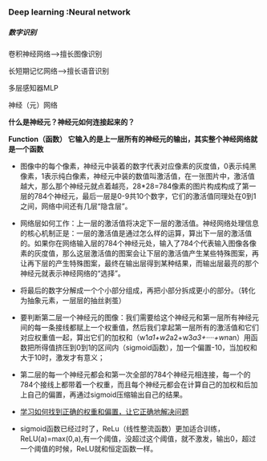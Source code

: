 ### Deep learning :Neural network

##### 数字识别

卷积神经网络——>擅长图像识别

长短期记忆网络——>擅长语音识别

多层感知器MLP

神经（元）网络

**什么是神经元？神经元如何连接起来的？**

 **Function（函数） 它输入的是上一层所有的神经元的输出，其实整个神经网络就是一个函数**

- 图像中的每个像素，神经元中装着的数字代表对应像素的灰度值，0表示纯黑像素，1表示纯白像素，神经元中装的数值叫激活值，在一张图片中，激活值越大，那么那个神经元就点着越亮，28*28=784像素的图片构成构成了第一层的784个神经元，最后一层是0-9共10个数字，它们的激活值同理处在0到1之间，网络中间还有几层“隐含层”。

- 网络层如何工作：上一层的激活值将决定下一层的激活值。神经网络处理信息的核心机制正是：一层的激活值是通过怎么样的运算，算出下一层的激活值的。如果你在网络输入层的784个神经元处，输入了784个代表输入图像各像素的灰度值，那么这层激活值的图案会让下层的激活值产生某些特殊图案，再让再下层的产生特殊图案，最终在输出层得到某种结果，而输出层最亮的那个神经元就表示神经网络的“选择”。

- 将最后的数字分解成一个个小部分组成，再把小部分拆成更小的部分。（转化为抽象元素，一层层的抽丝剥茧）

- 要判断第二层一个神经元的图像：我们需要给这个神经元和第一层所有神经元间的每一条接线都赋上一个权重值，然后我们拿起第一层所有的激活值和它们对应权重值一起，算出它们的加权和（w1*a1+w2*a2+w3*a3+····+wn*an）用函数把所得值挤压到0到1的区间内（sigmoid函数），加一个偏置-10，当加权和大于10时，激发才有意义；

- 第二层的每一个神经元都会和第一次全部的784个神经元相连接，每一个的784个接线上都带着一个权重，而且每个神经元都会在计算自己的加权和后加上自己的偏置，再通过sigmoid压缩输出自己的结果。

- <u>学习如何找到正确的权重和偏置，让它正确地解决问题</u>

- sigmoid函数已经过时了，ReLu（线性整流函数）更加适合训练，ReLU(a)=max(0,a),有一个阈值，没超过这个阈值，就不激发，输出0，超过一个阈值的时候，ReLU就和恒定函数一样。

  



